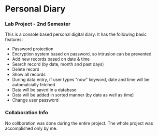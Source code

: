 # Personal Diary
### Lab Project - 2nd Semester

This is a console based personal digital diary. It has the following basic features:
- Password protection
- Encryption system based on password, so intrusion can be prevented
- Add new records based on date & time
- Search record (by date, month and past days)
- Delete record 
- Show all records
- During data entry, if user types "now" keyword, date and time will be automatcially fetched
- Data will be saved in a database
- Data will be added in sorted manner (by date as well as time)
- Change user password

### Collaboration Info
No collboration was done during the entire project. The whole project was accomplished only by me.
